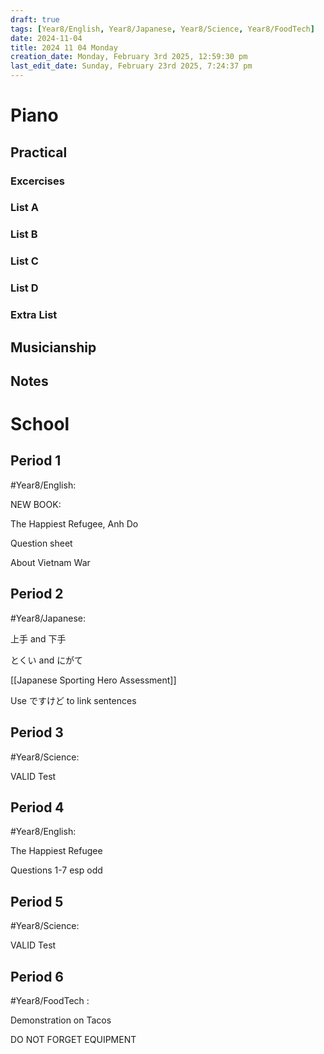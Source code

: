 ```yaml
---
draft: true
tags: [Year8/English, Year8/Japanese, Year8/Science, Year8/FoodTech]
date: 2024-11-04
title: 2024 11 04 Monday
creation_date: Monday, February 3rd 2025, 12:59:30 pm
last_edit_date: Sunday, February 23rd 2025, 7:24:37 pm
---
```


# Piano

## Practical

### Excercises

### List A

### List B

### List C

### List D

### Extra List

## Musicianship

## Notes

# School

## Period 1

#Year8/English:

 NEW BOOK:

 The Happiest Refugee, Anh Do

 Question sheet

 About Vietnam War

## Period 2

#Year8/Japanese:

 上手 and 下手

  とくい and にがて

 [[Japanese Sporting Hero Assessment]]

 Use ですけど to link sentences

## Period 3

#Year8/Science:

 VALID Test

## Period 4

#Year8/English:

 The Happiest Refugee

  Questions 1-7 esp odd

## Period 5

#Year8/Science:

 VALID Test

## Period 6

#Year8/FoodTech :

 Demonstration on Tacos

 DO NOT FORGET EQUIPMENT
